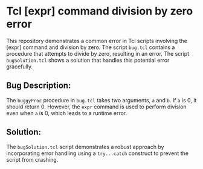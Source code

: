 # Tcl [expr] command division by zero error

This repository demonstrates a common error in Tcl scripts involving the [expr] command and division by zero. The script `bug.tcl` contains a procedure that attempts to divide by zero, resulting in an error. The script `bugSolution.tcl` shows a solution that handles this potential error gracefully.

## Bug Description:

The `buggyProc` procedure in `bug.tcl` takes two arguments, `a` and `b`. If `a` is 0, it should return 0. However, the `expr` command is used to perform division even when `a` is 0, which leads to a runtime error. 

## Solution:

The `bugSolution.tcl` script demonstrates a robust approach by incorporating error handling using a `try...catch` construct to prevent the script from crashing. 
